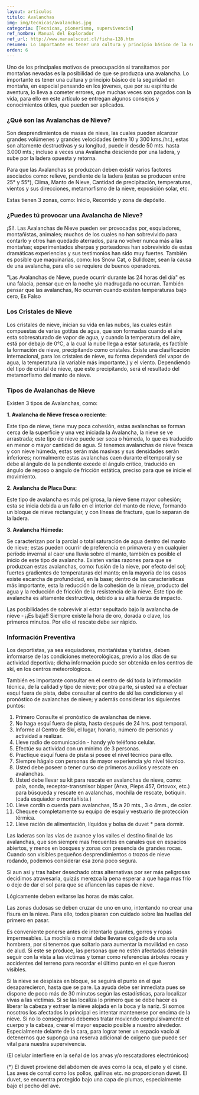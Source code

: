 ```yaml
---
layout: articulos
titulo: Avalanchas
img: img/tecnicas/avalanchas.jpg
categoria: [Tecnicas, pionerismo, supervivencia]
ref_nombre: Manual del Explorador
ref_url: http://www.manualscout.cl/ficha-128.htm
resumen: Lo importante es tener una cultura y principio básico de la seguridad en montaña, para ello en este artículo se entregan algunos consejos y conocimientos útiles, que pueden ser aplicados.
orden: 6
---
```

Uno de los principales motivos de preocupación si transitamos por montañas nevadas es la posibilidad de que se produzca una avalancha. Lo importante es tener una cultura y principio básico de la seguridad en montaña, en especial pensando en los jóvenes, que por su espíritu de aventura, lo lleva a cometer errores, que muchas veces son pagados con la vida, para ello en este artículo se entregan algunos consejos y conocimientos útiles, que pueden ser aplicados.

### ¿Qué son las Avalanchas de Nieve?

<amp-img src="{{site.baseurl}}/img/tecnicas/avalanchas1.jpg" width="300" height="250" alt="Rescatistas en Avalancha" layout="fixed" class="img_left rounded"></amp-img>

Son desprendimientos de masas de nieve, las cuales pueden alcanzar grandes volúmenes y grandes velocidades (entre 10 y 300 kms./hr.), estas son altamente destructivas y su longitud, puede ir desde 50 mts. hasta 3.000 mts.; incluso a veces una Avalancha desciende por una ladera, y sube por la ladera opuesta y retorna.

Para que las Avalanchas se produzcan deben existir varios factores asociados como: relieve, pendiente de la ladera (estas se producen entre 25° y 55°), Clima, Manto de Nieve, Cantidad de precipitación, temperaturas, vientos y sus direcciones, metamorfismo de la nieve, exposición solar, etc.

Estas tienen 3 zonas, como: Inicio, Recorrido y zona de depósito.

### ¿Puedes tú provocar una Avalancha de Nieve?

¡Sí!. Las Avalanchas de Nieve pueden ser provocadas por, esquiadores, montañistas, animales; muchos de los cuales no han sobrevivido para contarlo y otros han quedado aterrados, para no volver nunca más a las montañas; experimentados sherpas y porteadores han sobrevivido de estas dramáticas experiencias y sus testimonios han sido muy fuertes. También es posible que maquinarias, como: los Snow Cat, o Bulldozer, sean la causa de una avalancha, para ello se requiere de buenos operadores.

"Las Avalanchas de Nieve, puede ocurrir durante las 24 horas del día" es una falacia, pensar que en la noche y/o madrugada no ocurran. También pensar que las avalanchas, No ocurren cuando existen temperaturas bajo cero, Es Falso

### Los Cristales de Nieve

Los cristales de nieve, inician su vida en las nubes, las cuales están compuestas de varias gotitas de agua, que son formadas cuando el aire esta sobresaturado de vapor de agua, y cuando la temperatura del aire, está por debajo de 0°C, a la cual la nube llega a estar saturada, es factible la formación de nieve, precipitando como cristales. Existe una clasificación internacional, para los cristales de nieve, su forma dependerá del vapor de agua, la temperatura (la variable más importante.) y el viento. Dependiendo del tipo de cristal de nieve, que este precipitando, será el resultado del metamorfismo del manto de nieve.

### Tipos de Avalanchas de Nieve

Existen 3 tipos de Avalanchas, como:

**1. Avalancha de Nieve fresca o reciente:**

<amp-img src="{{site.baseurl}}/img/tecnicas/avalanchas2.jpg" width="300" height="454" alt="{{page.titulo}}" layout="fixed" class="img_right rounded"></amp-img>

Este tipo de nieve, tiene muy poca cohesión, estas avalanchas se forman cerca de la superficie y una vez iniciada la Avalancha, la nieve se ve arrastrada; este tipo de nieve puede ser seca o húmeda, lo que es traducido en menor o mayor cantidad de agua. Si tenemos avalanchas de nieve fresca y con nieve húmeda, estas serán más masivas y sus densidades serán inferiores; normalmente estas avalanchas caen durante el temporal y se debe al ángulo de la pendiente excede el ángulo crítico, traducido en ángulo de reposo o ángulo de fricción estática, preciso para que se inicie el movimiento.

**2. Avalancha de Placa Dura:** 

Este tipo de avalancha es más peligrosa, la nieve tiene mayor cohesión; esta se inicia debida a un fallo en el interior del manto de nieve, formando un bloque de nieve rectangular, y con líneas de fractura, que lo separan de la ladera.

**3. Avalancha Húmeda:**

Se caracterizan por la parcial o total saturación de agua dentro del manto de nieve; estas pueden ocurrir de preferencia en primavera y en cualquier período invernal al caer una lluvia sobre el manto, también es posible el inicio de este tipo de avalancha. Existen varias razones para que se produzcan estas avalanchas, como: fusión de la nieve, por efecto del sol; fuertes gradientes de temperaturas del manto; en la mayoría de los casos existe escarcha de profundidad, en la base; dentro de las características más importante, esta la reducción de la cohesión de la nieve, producto del agua y la reducción de fricción de la resistencia de la nieve. Este tipo de avalancha es altamente destructiva, debido a su alta fuerza de impacto.

Las posibilidades de sobrevivir al estar sepultado bajo la avalancha de nieve - ¡¡Es baja!!
Siempre existe la hora de oro, dorada o clave, los primeros minutos. Por ello el rescate debe ser rápido.

### Información Preventiva

Los deportistas, ya sea esquiadores, montañistas y turistas, deben informarse de las condiciones meteorológicas, previo a los días de su actividad deportiva; dicha información puede ser obtenida en los centros de skí, en los centros meteorológicos.

También es importante consultar en el centro de skí toda la información técnica, de la calidad y tipo de nieve; por otra parte, si usted va a efectuar esquí fuera de pista, debe consultar al centro de skí las condiciones y el pronóstico de avalanchas de nieve; y además considerar los siguientes puntos:

1. Primero Consulte el pronóstico de avalanchas de nieve.
2. No haga esquí fuera de pista, hasta después de 24 hrs. post temporal.
3. Informe al Centro de Skí, el lugar, horario, número de personas y actividad a realizar.
4. Lleve radio de comunicación - handy y/o teléfono celular.
5. Efectúe su actividad con un mínimo de 3 personas.
6. Practique esquí fuera de pista si posee el nivel técnico para ello.
7. Siempre hágalo con personas de mayor experiencia y/o nivel técnico.
8. Usted debe poseer o tener curso de primeros auxilios y rescate en avalanchas.
9. Usted debe llevar su kit para rescate en avalanchas de nieve, como: pala, sonda, receptor-transmisor bipper (Arva, Pieps 457, Ortovox, etc.) para búsqueda y rescate en avalanchas, mochila de rescate, botiquín. (cada esquiador o montañista.)
10. Lleve cordín o cuerda para avalanchas, 15 a 20 mts., 3 o 4mm., de color.
11. Chequee completamente su equipo de esquí y vestuario de protección térmica.
12. Lleve ración de alimentación, líquidos y bolsa de duvet * para dormir.

Las laderas son las vías de avance y los valles el destino final de las avalanchas, que son siempre mas frecuentes en canales que en espacios abiertos, y menos en bosques y zonas con presencia de grandes rocas. Cuando son visibles pequeños desprendimientos o trozos de nieve rodando, podemos considerar esa zona poco segura.

Si aun así y tras haber desechado otras alternativas por ser más peligrosas decidimos atravesarla, quizás merezca la pena esperar a que haga mas frío o deje de dar el sol para que se afiancen las capas de nieve.

Lógicamente deben evitarse las horas de más calor.

Las zonas dudosas se deben cruzar de uno en uno, intentando no crear una fisura en la nieve. Para ello, todos pisaran con cuidado sobre las huellas del primero en pasar.

Es conveniente ponerse antes de intentarlo guantes, gorros y ropas impermeables. La mochila o morral debe llevarse colgado de una sola hombrera, por si tenemos que soltarlo para aumentar la movilidad en caso de alud. Si este se produce, las personas que no estén afectadas deberán seguir con la vista a las victimas y tomar como referencias árboles rocas y accidentes del terreno para recordar el último punto en el que fueron visibles.

Si la nieve se desplaza en bloque, se seguirá el punto en el que desaparecieron, hasta que se pare. La ayuda debe ser inmediata pues se dispone de poco más de 30 minutos según las estadísticas, para localizar vivas a las victimas. Si se las localiza lo primero que se debe hacer es liberar la cabeza y extraer la nieve alojada en la boca y la nariz.
Si somos nosotros los afectados lo principal es intentar mantenerse por encima de la nieve. Si no lo conseguimos debemos tratar moviendo compulsivamente el cuerpo y la cabeza, crear el mayor espacio posible a nuestro alrededor. Especialmente delante de la cara, para lograr tener un espacio vacío al detenernos que suponga una reserva adicional de oxigeno que puede ser vital para nuestra supervivencia.

(El celular interfiere en la señal de los arvas y/o rescatadores electrónicos)

(*) El duvet proviene del abdomen de aves como la oca, el pato y el cisne. Las aves de corral como los pollos, gallinas etc. no proporcionan duvet. El duvet, se encuentra protegido bajo una capa de plumas, especialmente bajo el pecho del ave.